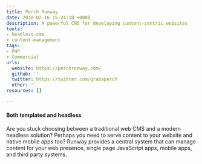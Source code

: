 ```yaml
---
title: Perch Runway
date: 2018-02-16 15:24:18 +0000
description: A powerful CMS for developing content-centric websites
tools:
- headless-cms
- content-management
tags:
- PHP
- Commercial
urls:
  website: https://perchrunway.com/
  github: ''
  twitter: https://twitter.com/grabaperch
  other: ''
resources: []

---
```

#### Both templated and headless

Are you stuck choosing between a traditional web CMS and a modern headless solution? Perhaps you need to serve content to your website and native mobile apps too? Runway provides a central system that can manage content for your web presence, single page JavaScript apps, mobile apps, and third party systems.